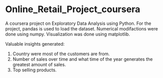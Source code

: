 # Online_Retail_Project_coursera
A coursera project on Exploratory Data Analysis using Python. For the project, pandas is used to load the dataset. Numerical modifactions were done using numpy. Visualization was done using matplotlib. 

Valuable insights generated:
1. Country were most of the customers are from.
2. Number of sales over time and what time of the year generates the greatest amount of sales.
3. Top selling products.
